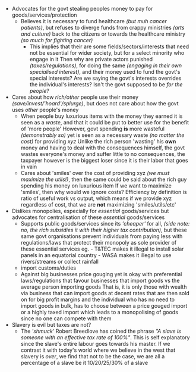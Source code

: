 - Advocates for the govt stealing peoples money to pay for goods/services/protection
	- Believes it is necessary to fund healthcare _(but muh cancer patients)_, but refuses to diverge funds from crappy ministries _(arts and culture)_ back to the citizens or towards the healthcare ministry _(so much for fighting cancer)_
		- This implies that their are some fields/sectors/interests that need not be essential for wider society, but for a select minority who engage in it
		  Then why are private actors punished _(taxes/regulations)_, for doing the same _(engaging in their own specialised interest)_, and their money used to fund the govt's special interests? Are we saying the govt's interests overrides the individual's interests? Isn't the govt supposed to be _for the people_?
- Cares about how _rich/other_ people use their money _(save/invest/'hoard'/splurge)_, but does not care about how the govt uses _other_ people's money
	- When people buy luxurious items with the money they earned it is seen as a _waste_, and that it could be put to better use for the benefit of 'more people'
	  However, govt spending __is__ more wasteful _(demonstrably so)_ yet is seen as a necessary waste _(no matter the cost)_ for providing _xyz_
	  Unlike the rich person 'wasting' his __own__ money and having to deal with the consequences himself, the govt wastes everyone's money and suffer little to no consequences, the taxpayer however is the biggest loser since it is their labor that goes in vain
	- Cares about 'smiles' over the cost of providing xyz _(we must maximize the utils!)_, then the same could be said about the rich guy spending his money on luxurious item
	  If we want to maximize 'smiles', then why would we ignore costs? Efficiency by definition is ratio of useful work vs output, which means if we provide xyz regardless of cost, that we are __not__ maximizing 'smiles/utils/etc'
- Dislikes monopolies, especially for _essential_ goods/services but advocates for centralisation of these _essential_ goods/services
	- Supports public goods/services since its _'cheaper'_ for all, _(side note: no, the rich subsidies it with their higher tax contribution)_, but these same govt organisations prevent individuals from paying less with regulations/laws that protect their monopoly as sole provider of these essential services
	   eg. 
		   - T&TEC makes it illegal to install solar panels in an equatorial country
		   - WASA makes it illegal to use rivers/streams or collect rainfall
	- import customs/duties
	- Against big businesses price gouging yet is okay with preferential laws/regulations that favour businesses that import goods vs the average person importing goods
	  That is, it is only those with wealth via business that can import goods at decent rates that are then sold on for big profit margins and the individual who has no need to import goods in bulk, has to choose between a price gouged import or a highly taxed import which leads to a monopolising of goods since no one can compete with them
- Slavery is evil but taxes are not?
	- The _'shmuck'_ Robert Breedlove has coined the phrase _"A slave is someone with an effective tax rate of 100%"_. This is self explanatory since the slave's entire labour goes towards his master. If we contrast it with today's world where we believe in the west that slavery is _over_, we find that not to be the case, we are all a percentage of a slave be it 10/20/25/30% of a slave